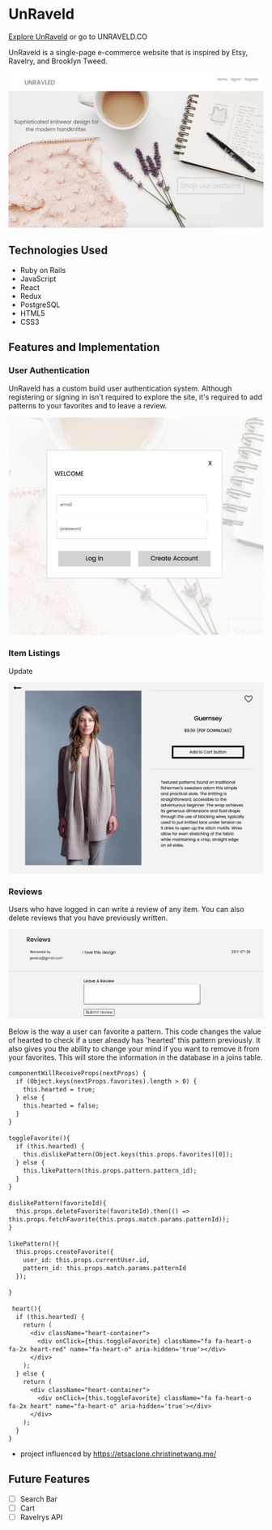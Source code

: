 # UnRaveld

[Explore UnRaveld](http://unraveld.herokuapp.com/#/)
or go to UNRAVELD.CO

UnRaveld is a single-page e-commerce website that is inspired by Etsy, Ravelry, and Brooklyn Tweed.

![UnRaveld](https://github.com/maryhowell/Unraveled/blob/master/app/assets/images/front-unraveld.png)

## Technologies Used

* Ruby on Rails
* JavaScript
* React
* Redux
* PostgreSQL
* HTML5
* CSS3

## Features and Implementation

### User Authentication

UnRaveld has a custom build user authentication system. Although registering or signing in isn't required to explore the site, it's required to add patterns to your favorites and to leave a review.

![Modal](https://github.com/maryhowell/Unraveled/blob/master/app/assets/images/login.png)

### Item Listings

Update

![Item](https://github.com/maryhowell/Unraveled/blob/master/app/assets/images/image.png)

### Reviews

Users who have logged in can write a review of any item.  You can also delete reviews that you have previously written. 

![Review](https://github.com/maryhowell/Unraveled/blob/master/app/assets/images/review.png)


Below is the way a user can favorite a pattern.  This code changes the value of hearted to check if a user already has 'hearted' this pattern previously.  It also gives you the ability to change your mind if you want to remove it from your favorites. This will store the information in the database in a joins table.


```
componentWillReceiveProps(nextProps) {
  if (Object.keys(nextProps.favorites).length > 0) {
    this.hearted = true;
  } else {
    this.hearted = false;
  }
}

toggleFavorite(){
  if (this.hearted) {
    this.dislikePattern(Object.keys(this.props.favorites)[0]);
  } else {
    this.likePattern(this.props.pattern.pattern_id);
  }
}

dislikePattern(favoriteId){
  this.props.deleteFavorite(favoriteId).then(() => this.props.fetchFavorite(this.props.match.params.patternId));
}

likePattern(){
  this.props.createFavorite({
    user_id: this.props.currentUser.id,
    pattern_id: this.props.match.params.patternId
  });

}

 heart(){
  if (this.hearted) {
    return (
      <div className="heart-container">
        <div onClick={this.toggleFavorite} className="fa fa-heart-o fa-2x heart-red" name="fa-heart-o" aria-hidden='true'></div>
      </div>
    );
  } else {
    return (
      <div className="heart-container">
        <div onClick={this.toggleFavorite} className="fa fa-heart-o fa-2x heart" name="fa-heart-o" aria-hidden='true'></div>
      </div>
    );
  }
}
```

- project influenced by https://etsaclone.christinetwang.me/

## Future Features

- [ ] Search Bar
- [ ] Cart
- [ ] Ravelrys API
